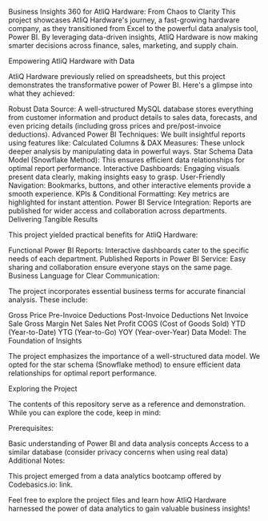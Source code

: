 Business Insights 360 for AtliQ Hardware: From Chaos to Clarity
This project showcases AtliQ Hardware's journey, a fast-growing hardware company, as they transitioned from Excel to the powerful data analysis tool, Power BI. By leveraging data-driven insights, AtliQ Hardware is now making smarter decisions across finance, sales, marketing, and supply chain.

Empowering AtliQ Hardware with Data

AtliQ Hardware previously relied on spreadsheets, but this project demonstrates the transformative power of Power BI. Here's a glimpse into what they achieved:

Robust Data Source: A well-structured MySQL database stores everything from customer information and product details to sales data, forecasts, and even pricing details (including gross prices and pre/post-invoice deductions).
Advanced Power BI Techniques: We built insightful reports using features like:
Calculated Columns & DAX Measures: These unlock deeper analysis by manipulating data in powerful ways.
Star Schema Data Model (Snowflake Method): This ensures efficient data relationships for optimal report performance.
Interactive Dashboards: Engaging visuals present data clearly, making insights easy to grasp.
User-Friendly Navigation: Bookmarks, buttons, and other interactive elements provide a smooth experience.
KPIs & Conditional Formatting: Key metrics are highlighted for instant attention.
Power BI Service Integration: Reports are published for wider access and collaboration across departments.
Delivering Tangible Results

This project yielded practical benefits for AtliQ Hardware:

Functional Power BI Reports: Interactive dashboards cater to the specific needs of each department.
Published Reports in Power BI Service: Easy sharing and collaboration ensure everyone stays on the same page.
Business Language for Clear Communication:

The project incorporates essential business terms for accurate financial analysis. These include:

Gross Price
Pre-Invoice Deductions
Post-Invoice Deductions
Net Invoice Sale
Gross Margin
Net Sales
Net Profit
COGS (Cost of Goods Sold)
YTD (Year-to-Date)
YTG (Year-to-Go)
YOY (Year-over-Year)
Data Model: The Foundation of Insights

The project emphasizes the importance of a well-structured data model. We opted for the star schema (Snowflake method) to ensure efficient data relationships for optimal report performance.

Exploring the Project

The contents of this repository serve as a reference and demonstration. While you can explore the code, keep in mind:

Prerequisites:

Basic understanding of Power BI and data analysis concepts
Access to a similar database (consider privacy concerns when using real data)
Additional Notes:

This project emerged from a data analytics bootcamp offered by Codebasics.io: link.

Feel free to explore the project files and learn how AtliQ Hardware harnessed the power of data analytics to gain valuable business insights!
